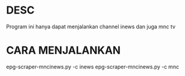 # DESC
Program ini hanya dapat menjalankan channel inews dan juga mnc tv

# CARA MENJALANKAN
epg-scraper-mncinews.py -c inews 
epg-scraper-mncinews.py -c mnc 
